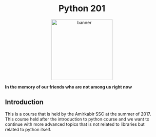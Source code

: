 <h1 align="center"> Python 201 </h1>

<p align="center">
  <img alt="banner" src="./.github/assets/banner.png" height="200px" />
</p>

**In the memory of our friends who are not among us right now**

## Introduction

This is a course that is held by the Amirkabir SSC at the summer of 2017. This course held after the introduction to python course
and we want to continue with more advanced topics that is not related to libraries but related to python itself.
